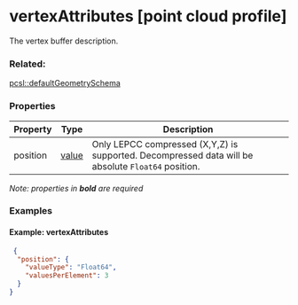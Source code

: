 # vertexAttributes [point cloud profile]

The vertex buffer description.

### Related:

[pcsl::defaultGeometrySchema](defaultGeometrySchema.pcsl.md)
### Properties

| Property | Type | Description |
| --- | --- | --- |
| position | [value](value.pcsl.md) | Only LEPCC compressed (X,Y,Z) is supported. Decompressed data will be absolute `Float64` position. |

*Note: properties in **bold** are required*

### Examples 

#### Example: vertexAttributes 

```json
 {
  "position": {
    "valueType": "Float64",
    "valuesPerElement": 3
  }
} 
```

